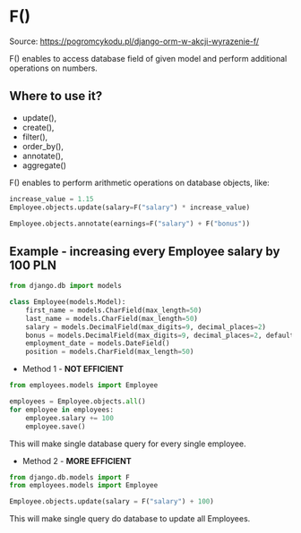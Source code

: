 # F()

Source: https://pogromcykodu.pl/django-orm-w-akcji-wyrazenie-f/

F() enables to access database field of given model and perform additional operations on numbers.

## Where to use it?

* update(), 
* create(), 
* filter(), 
* order_by(), 
* annotate(),
* aggregate()

F() enables to perform arithmetic operations on database objects, like:

```python
increase_value = 1.15
Employee.objects.update(salary=F("salary") * increase_value) 
```

```python
Employee.objects.annotate(earnings=F("salary") + F("bonus")) 
```

## Example - increasing every Employee salary by 100 PLN
```python
from django.db import models

class Employee(models.Model):
    first_name = models.CharField(max_length=50)
    last_name = models.CharField(max_length=50)
    salary = models.DecimalField(max_digits=9, decimal_places=2)
    bonus = models.DecimalField(max_digits=9, decimal_places=2, default=0)
    employment_date = models.DateField()
    position = models.CharField(max_length=50) 
```
* Method 1 - **NOT EFFICIENT**

```python
from employees.models import Employee

employees = Employee.objects.all()
for employee in employees:
    employee.salary += 100
    employee.save() 
```

This will make single database query for every single employee.

* Method 2 - **MORE EFFICIENT**

```python
from django.db.models import F
from employees.models import Employee

Employee.objects.update(salary = F("salary") + 100) 
```

This will make single query do database to update all Employees.